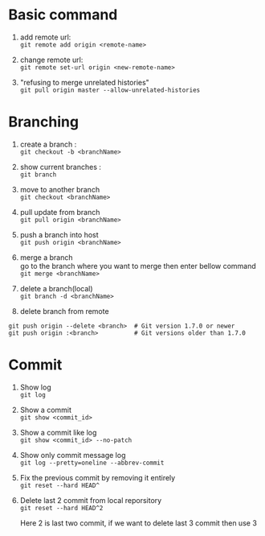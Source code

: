 # Basic command
1. add remote url: </br>
``` git remote add origin <remote-name> ```

2. change remote url: </br>
``` git remote set-url origin <new-remote-name> ```

3. "refusing to merge unrelated histories" </br>
``` git pull origin master --allow-unrelated-histories ```

# Branching
1. create a branch : </br>
``` git checkout -b <branchName> ``` 

2. show current branches : </br>
``` git branch ``` 

3. move to another branch </br>
``` git checkout <branchName> ``` 

4. pull update from branch </br>
``` git pull origin <branchName> ```

5. push a branch into host </br>
``` git push origin <branchName> ```

6. merge a branch </br>
go to the branch where you want to merge then enter bellow command </br>
``` git merge <branchName> ```

7. delete a branch(local) </br>
``` git branch -d <branchName> ```

8. delete branch from remote </br> 
``` 
git push origin --delete <branch>  # Git version 1.7.0 or newer
git push origin :<branch>          # Git versions older than 1.7.0
```

# Commit 
1. Show log </br>
``` git log ```

2. Show a commit </br>
``` git show <commit_id> ``` 

3. Show a commit like log </br>
``` git show <commit_id> --no-patch ```

4. Show only commit message log </br>
``` git log --pretty=oneline --abbrev-commit ```

5. Fix the previous commit by removing it entirely </br>
``` git reset --hard HEAD^ ```

6. Delete last 2 commit from local reporsitory </br>
``` git reset --hard HEAD^2 ```

    Here 2 is last two commit, if we want to delete last 3 commit then use 3
    
